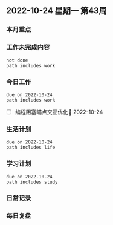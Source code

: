 
##  2022-10-24 星期一 第43周 

### 本月重点

### 工作未完成内容
```tasks
not done
path includes work
```


### 今日工作


```tasks
due on 2022-10-24
path includes work
```
- [ ] 编程阻塞瞄点交互优化📅 2022-10-24 




### 生活计划
```tasks
due on 2022-10-24
path includes life
```


### 学习计划
```tasks
due on 2022-10-24
path includes study
```


### 日常记录




### 每日复盘




